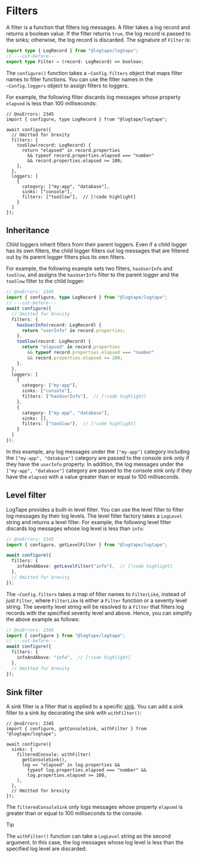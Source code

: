 Filters
=======

A filter is a function that filters log messages.  A filter takes a log record
and returns a boolean value.  If the filter returns `true`, the log record is
passed to the sinks; otherwise, the log record is discarded.  The signature of
`Filter` is:

~~~~ typescript twoslash
import type { LogRecord } from "@logtape/logtape";
// ---cut-before---
export type Filter = (record: LogRecord) => boolean;
~~~~

The `configure()` function takes a `~Config.filters` object that maps filter
names to filter functions.  You can use the filter names in
the `~Config.loggers` object to assign filters to loggers.

For example, the following filter discards log messages whose property `elapsed`
is less than 100 milliseconds:

~~~~ typescript{5-10} twoslash
// @noErrors: 2345
import { configure, type LogRecord } from "@logtape/logtape";

await configure({
  // Omitted for brevity
  filters: {
    tooSlow(record: LogRecord) {
      return "elapsed" in record.properties
        && typeof record.properties.elapsed === "number"
        && record.properties.elapsed >= 100;
    },
  },
  loggers: [
    {
      category: ["my-app", "database"],
      sinks: ["console"],
      filters: ["tooSlow"],  // [!code highlight]
    }
  ]
});
~~~~


Inheritance
-----------

Child loggers inherit filters from their parent loggers.  Even if a child logger
has its own filters, the child logger filters out log messages that are filtered
out by its parent logger filters plus its own filters.

For example, the following example sets two filters, `hasUserInfo` and
`tooSlow`, and assigns the `hasUserInfo` filter to the parent logger and
the `tooSlow` filter to the child logger:

~~~~ typescript twoslash
// @noErrors: 2345
import { configure, type LogRecord } from "@logtape/logtape";
// ---cut-before---
await configure({
  // Omitted for brevity
  filters: {
    hasUserInfo(record: LogRecord) {
      return "userInfo" in record.properties;
    },
    tooSlow(record: LogRecord) {
      return "elapsed" in record.properties
        && typeof record.properties.elapsed === "number"
        && record.properties.elapsed >= 100;
    },
  },
  loggers: [
    {
      category: ["my-app"],
      sinks: ["console"],
      filters: ["hasUserInfo"],  // [!code highlight]
    },
    {
      category: ["my-app", "database"],
      sinks: [],
      filters: ["tooSlow"],  // [!code highlight]
    }
  ]
});
~~~~

In this example, any log messages under the `["my-app"]` category including
the `["my-app", "database"]` category are passed to the console sink only if
they have the `userInfo` property.  In addition, the log messages under the
`["my-app", "database"]` category are passed to the console sink only if they
have the `elapsed` with a value greater than or equal to 100 milliseconds.


Level filter
------------

LogTape provides a built-in level filter.  You can use the level filter to
filter log messages by their log levels.  The level filter factory takes
a `LogLevel` string and returns a level filter.  For example, the following
level filter discards log messages whose log level is less than `info`:

~~~~ typescript twoslash
// @noErrors: 2345
import { configure, getLevelFilter } from "@logtape/logtape";

await configure({
  filters: {
    infoAndAbove: getLevelFilter("info"),  // [!code highlight]
  },
  // Omitted for brevity
});
~~~~

The `~Config.filters` takes a map of filter names to `FilterLike`, instead of
just `Filter`, where `FilterLike` is either a `Filter` function or a severity
level string.  The severity level string will be resolved to a `Filter` that
filters log records with the specified severity level and above.  Hence, you
can simplify the above example as follows:

~~~~ typescript twoslash
// @noErrors: 2345
import { configure } from "@logtape/logtape";
// ---cut-before---
await configure({
  filters: {
    infoAndAbove: "info",  // [!code highlight]
  },
  // Omitted for brevity
});
~~~~


Sink filter
-----------

A sink filter is a filter that is applied to a specific [sink](./sinks.md).
You can add a sink filter to a sink by decorating the sink with `withFilter()`:

~~~~ typescript{7-9} twoslash
// @noErrors: 2345
import { configure, getConsoleSink, withFilter } from "@logtape/logtape";

await configure({
  sinks: {
    filteredConsole: withFilter(
      getConsoleSink(),
      log => "elapsed" in log.properties &&
        typeof log.properties.elapsed === "number" &&
        log.properties.elapsed >= 100,
    ),
  },
  // Omitted for brevity
});
~~~~

The `filteredConsoleSink` only logs messages whose property `elapsed` is greater
than or equal to 100 milliseconds to the console.

> [!TIP]
> The `withFilter()` function can take a `LogLevel` string as the second
> argument.  In this case, the log messages whose log level is less than
> the specified log level are discarded.
